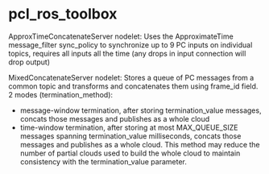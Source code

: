 # pcl_ros_toolbox

ApproxTimeConcatenateServer nodelet: Uses the ApproximateTime message_filter sync_policy to synchronize up to 9 PC inputs on individual topics, requires all inputs all the time (any drops in input connection will drop output)

MixedConcatenateServer nodelet: Stores a queue of PC messages from a common topic and transforms and concatenates them using frame_id field.
2 modes (termination_method):
- message-window termination, after storing termination_value messages, concats those messages and publishes as a whole cloud
- time-window termination, after storing at most MAX_QUEUE_SIZE messages spanning termination_value milliseconds, concats those messages and publishes as a whole cloud. This method may reduce the number of partial clouds used to build the whole cloud to maintain consistency with the termination_value parameter.
